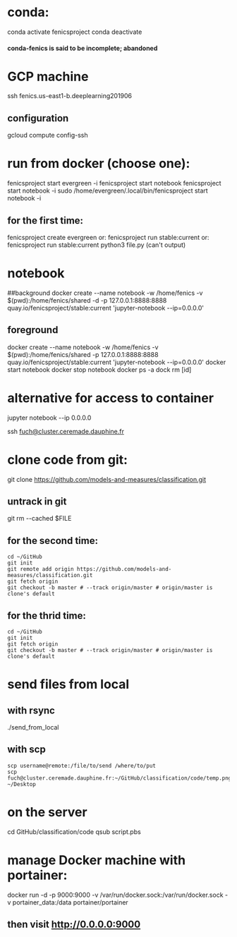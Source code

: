 # conda:
conda activate fenicsproject
conda deactivate
#### conda-fenics is said to be incomplete; abandoned

# GCP machine 
ssh fenics.us-east1-b.deeplearning201906

## configuration
gcloud compute config-ssh

# run from docker (choose one):
fenicsproject start evergreen -i
fenicsproject start notebook
fenicsproject start notebook -i
sudo /home/evergreen/.local/bin/fenicsproject start notebook  -i

## for the first time:
fenicsproject create evergreen
or:
fenicsproject run stable:current
or:
fenicsproject run stable:current python3 file.py (can't output)

# notebook
##background
docker create --name notebook -w /home/fenics -v $(pwd):/home/fenics/shared -d -p 127.0.0.1:8888:8888 quay.io/fenicsproject/stable:current 'jupyter-notebook --ip=0.0.0.0'
## foreground
docker create --name notebook -w /home/fenics -v $(pwd):/home/fenics/shared -p 127.0.0.1:8888:8888 quay.io/fenicsproject/stable:current 'jupyter-notebook --ip=0.0.0.0'
docker start notebook 
docker stop notebook 
docker ps -a
dock rm [id]
# alternative for access to container
jupyter notebook --ip 0.0.0.0

ssh fuch@cluster.ceremade.dauphine.fr

# clone code from git:
git clone https://github.com/models-and-measures/classification.git
## untrack in git
git rm --cached $FILE

## for the second time:
```
cd ~/GitHub
git init
git remote add origin https://github.com/models-and-measures/classification.git
git fetch origin
git checkout -b master # --track origin/master # origin/master is clone's default
```
## for the thrid time:
```
cd ~/GitHub
git init
git fetch origin
git checkout -b master # --track origin/master # origin/master is clone's default
```

# send files from local
## with rsync
./send_from_local
## with scp
```
scp username@remote:/file/to/send /where/to/put
scp fuch@cluster.ceremade.dauphine.fr:~/GitHub/classification/code/temp.png ~/Desktop
```

# on the server
cd GitHub/classification/code
qsub script.pbs

# manage Docker machine with portainer:
docker run -d -p 9000:9000 -v /var/run/docker.sock:/var/run/docker.sock -v portainer_data:/data portainer/portainer

## then visit http://0.0.0.0:9000
